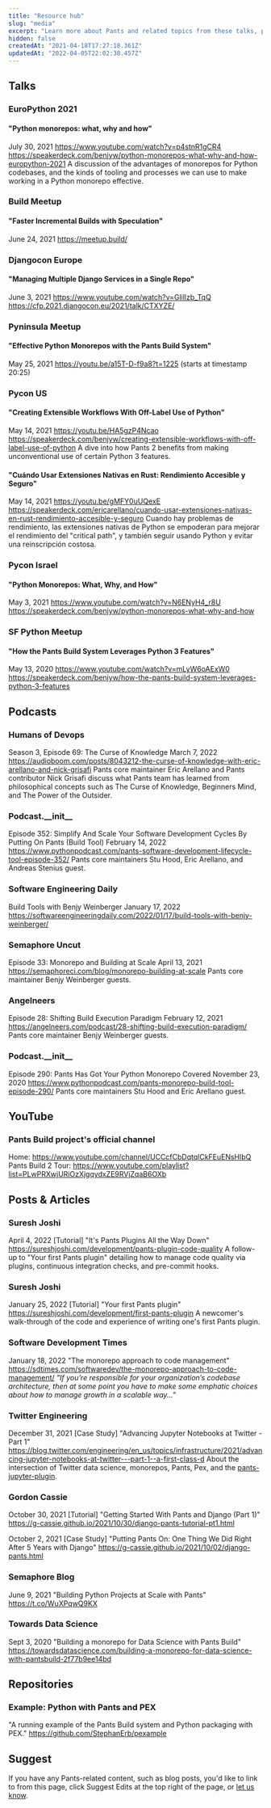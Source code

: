 ```yaml
---
title: "Resource hub"
slug: "media"
excerpt: "Learn more about Pants and related topics from these talks, posts and podcasts featuring Pants contributors and users."
hidden: false
createdAt: "2021-04-18T17:27:18.361Z"
updatedAt: "2022-04-05T22:02:38.457Z"
---
```

## Talks

### EuroPython 2021
#### "Python monorepos: what, why and how"
July 30, 2021
https://www.youtube.com/watch?v=p4stnR1gCR4
https://speakerdeck.com/benjyw/python-monorepos-what-why-and-how-europython-2021
A discussion of the advantages of monorepos for Python codebases, and the kinds of tooling and processes we can use to make working in a Python monorepo effective.

### Build Meetup
#### "Faster Incremental Builds with Speculation"
June 24, 2021
https://meetup.build/

### Djangocon Europe
#### "Managing Multiple Django Services in a Single Repo"
June 3, 2021
https://www.youtube.com/watch?v=Glillzb_TqQ
https://cfp.2021.djangocon.eu/2021/talk/CTXYZE/

### Pyninsula Meetup
#### "Effective Python Monorepos with the Pants Build System"
May 25, 2021
https://youtu.be/a15T-D-f9a8?t=1225 (starts at timestamp 20:25)

### Pycon US
#### "Creating Extensible Workflows With Off-Label Use of Python"
May 14, 2021
https://youtu.be/HA5gzP4Ncao
https://speakerdeck.com/benjyw/creating-extensible-workflows-with-off-label-use-of-python
A dive into how Pants 2 benefits from making unconventional use of certain Python 3 features.

#### "Cuándo Usar Extensiones Nativas en Rust: Rendimiento Accesible y Seguro"
May 14, 2021
https://youtu.be/gMFY0uUQexE
https://speakerdeck.com/ericarellano/cuando-usar-extensiones-nativas-en-rust-rendimiento-accesible-y-seguro
Cuando hay problemas de rendimiento, las extensiones nativas de Python se empoderan para mejorar el rendimiento del "critical path", y también seguir usando Python y evitar una reinscripción costosa.

### Pycon Israel
#### "Python Monorepos: What, Why, and How"
May 3, 2021
https://www.youtube.com/watch?v=N6ENyH4_r8U
https://speakerdeck.com/benjyw/python-monorepos-what-why-and-how

### SF Python Meetup
#### "How the Pants Build System Leverages Python 3 Features"
May 13, 2020
https://www.youtube.com/watch?v=mLyW6oAExW0
https://speakerdeck.com/benjyw/how-the-pants-build-system-leverages-python-3-features

## Podcasts

### Humans of Devops
Season 3, Episode 69: The Curse of Knowledge
March 7, 2022
https://audioboom.com/posts/8043212-the-curse-of-knowledge-with-eric-arellano-and-nick-grisafi
Pants core maintainer Eric Arellano and Pants contributor Nick Grisafi discuss what Pants team has learned from philosophical concepts such as The Curse of Knowledge, Beginners Mind, and The Power of the Outsider.

### Podcast.\_\_init\_\_
Episode 352: Simplify And Scale Your Software Development Cycles By Putting On Pants (Build Tool)
February 14, 2022
https://www.pythonpodcast.com/pants-software-development-lifecycle-tool-episode-352/
Pants core maintainers Stu Hood, Eric Arellano, and Andreas Stenius guest.

### Software Engineering Daily
Build Tools with Benjy Weinberger
January 17, 2022
https://softwareengineeringdaily.com/2022/01/17/build-tools-with-benjy-weinberger/

### Semaphore Uncut
Episode 33: Monorepo and Building at Scale
April 13, 2021
https://semaphoreci.com/blog/monorepo-building-at-scale
Pants core maintainer Benjy Weinberger guests.

### Angelneers
Episode 28: Shifting Build Execution Paradigm
February 12, 2021
https://angelneers.com/podcast/28-shifting-build-execution-paradigm/
Pants core maintainer Benjy Weinberger guests.

### Podcast.\_\_init\_\_
Episode 290: Pants Has Got Your Python Monorepo Covered
November 23, 2020
https://www.pythonpodcast.com/pants-monorepo-build-tool-episode-290/
Pants core maintainers Stu Hood and Eric Arellano guest.

## YouTube
### Pants Build project's official channel
Home: https://www.youtube.com/channel/UCCcfCbDqtqlCkFEuENsHlbQ
Pants Build 2 Tour: https://www.youtube.com/playlist?list=PLwPRXwjURiOzXjgqydxZE9RVjZqaB6OXb

## Posts & Articles

### Suresh Joshi
April 4, 2022
[Tutorial] "It's Pants Plugins All the Way Down"
https://sureshjoshi.com/development/pants-plugin-code-quality
A follow-up to "Your first Pants plugin" detailing how to manage code quality via plugins, continuous integration checks, and pre-commit hooks.

### Suresh Joshi
January 25, 2022
[Tutorial] "Your first Pants plugin"
https://sureshjoshi.com/development/first-pants-plugin
A newcomer's walk-through of the code and experience of writing one's first Pants plugin.

### Software Development Times
January 18, 2022
"The monorepo approach to code management"
https://sdtimes.com/softwaredev/the-monorepo-approach-to-code-management/ <i>"If you’re responsible for your organization’s codebase architecture, then at some point you have to make some emphatic choices about how to manage growth in a scalable way..."</i>

### Twitter Engineering
December 31, 2021
[Case Study] "Advancing Jupyter Notebooks at Twitter - Part 1"
https://blog.twitter.com/engineering/en_us/topics/infrastructure/2021/advancing-jupyter-notebooks-at-twitter---part-1--a-first-class-d
About the intersection of Twitter data science, monorepos, Pants, Pex, and the [pants-jupyter-plugin](https://github.com/pantsbuild/pants-jupyter-plugin).

### Gordon Cassie
October 30, 2021
[Tutorial] "Getting Started With Pants and Django (Part 1)"
https://g-cassie.github.io/2021/10/30/django-pants-tutorial-pt1.html

October 2, 2021
[Case Study] "Putting Pants On: One Thing We Did Right After 5 Years with Django"
https://g-cassie.github.io/2021/10/02/django-pants.html

### Semaphore Blog
June 9, 2021
"Building Python Projects at Scale with Pants"
https://t.co/WuXPqwQ9KX

### Towards Data Science
Sept 3, 2020
"Building a monorepo for Data Science with Pants Build"
https://towardsdatascience.com/building-a-monorepo-for-data-science-with-pantsbuild-2f77b9ee14bd

## Repositories

### Example: Python with Pants and PEX
"A running example of the Pants Build system and Python packaging with PEX."
https://github.com/StephanErb/pexample

## Suggest

If you have any Pants-related content, such as blog posts, you'd like to link to from this page, click Suggest Edits at the top right of the page, or [let us know](doc:getting-help).